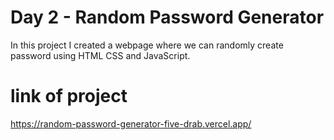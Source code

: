 # Day 2 - Random Password Generator
In this project I created a webpage where we can randomly create password using HTML CSS and JavaScript.

# link of project
https://random-password-generator-five-drab.vercel.app/
